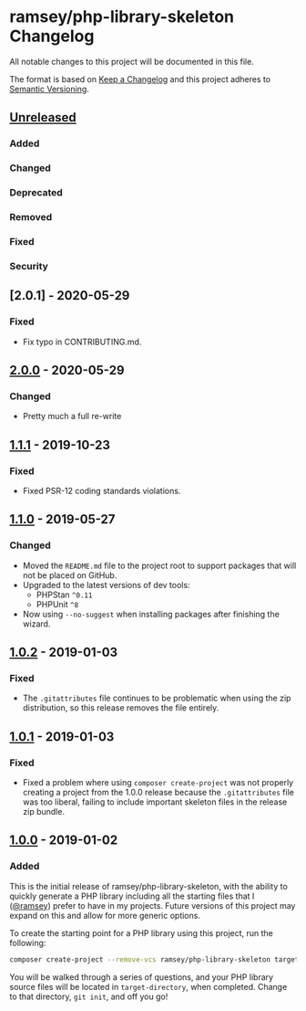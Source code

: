 # ramsey/php-library-skeleton Changelog

All notable changes to this project will be documented in this file.

The format is based on [Keep a Changelog](http://keepachangelog.com/en/1.0.0/)
and this project adheres to [Semantic Versioning](http://semver.org/spec/v2.0.0.html).


## [Unreleased]

### Added

### Changed

### Deprecated

### Removed

### Fixed

### Security


## [2.0.1] - 2020-05-29

### Fixed

* Fix typo in CONTRIBUTING.md.


## [2.0.0] - 2020-05-29

### Changed

* Pretty much a full re-write


## [1.1.1] - 2019-10-23

### Fixed

* Fixed PSR-12 coding standards violations.


## [1.1.0] - 2019-05-27

### Changed

* Moved the `README.md` file to the project root to support packages that will
  not be placed on GitHub.
* Upgraded to the latest versions of dev tools:
  * PHPStan `^0.11`
  * PHPUnit `^8`
* Now using `--no-suggest` when installing packages after finishing the wizard.


## [1.0.2] - 2019-01-03

### Fixed

* The `.gitattributes` file continues to be problematic when using the zip
  distribution, so this release removes the file entirely.


## [1.0.1] - 2019-01-03

### Fixed

* Fixed a problem where using `composer create-project` was not properly
  creating a project from the 1.0.0 release because the `.gitattributes` file
  was too liberal, failing to include important skeleton files in the release
  zip bundle.


## [1.0.0] - 2019-01-02

### Added

This is the initial release of ramsey/php-library-skeleton, with the ability to
quickly generate a PHP library including all the starting files that I
([@ramsey][]) prefer to have in my projects. Future versions of this project may
expand on this and allow for more generic options.

To create the starting point for a PHP library using this project, run the
following:

``` bash
composer create-project --remove-vcs ramsey/php-library-skeleton target-directory
```

You will be walked through a series of questions, and your PHP library source
files will be located in `target-directory`, when completed. Change to that
directory, `git init`, and off you go!


[Unreleased]: https://github.com/ramsey/php-library-skeleton/compare/2.0.1...HEAD
[2.0.0]: https://github.com/ramsey/php-library-skeleton/compare/2.0.0...2.0.1
[2.0.0]: https://github.com/ramsey/php-library-skeleton/compare/1.1.1...2.0.0
[1.1.1]: https://github.com/ramsey/php-library-skeleton/compare/1.1.0...1.1.1
[1.1.0]: https://github.com/ramsey/php-library-skeleton/compare/1.0.2...1.1.0
[1.0.2]: https://github.com/ramsey/php-library-skeleton/compare/1.0.1...1.0.2
[1.0.1]: https://github.com/ramsey/php-library-skeleton/compare/1.0.0...1.0.1
[1.0.0]: https://github.com/ramsey/php-library-skeleton/commits/1.0.0
[@ramsey]: https://github.com/ramsey
